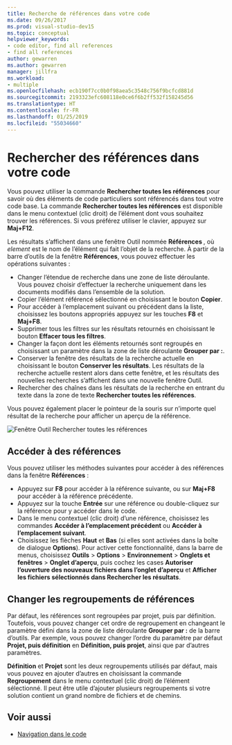 ```yaml
---
title: Recherche de références dans votre code
ms.date: 09/26/2017
ms.prod: visual-studio-dev15
ms.topic: conceptual
helpviewer_keywords:
- code editor, find all references
- find all references
author: gewarren
ms.author: gewarren
manager: jillfra
ms.workload:
- multiple
ms.openlocfilehash: ecb190f7cc0b0f98aea5c3548c756f9bcfcd881d
ms.sourcegitcommit: 2193323efc608118e0ce6f6b2ff532f158245d56
ms.translationtype: HT
ms.contentlocale: fr-FR
ms.lasthandoff: 01/25/2019
ms.locfileid: "55034660"
---
```

# <a name="find-references-in-your-code"></a>Rechercher des références dans votre code

Vous pouvez utiliser la commande **Rechercher toutes les références** pour savoir où des éléments de code particuliers sont référencés dans tout votre code base. La commande **Rechercher toutes les références** est disponible dans le menu contextuel (clic droit) de l’élément dont vous souhaitez trouver les références. Si vous préférez utiliser le clavier, appuyez sur **Maj+F12**.

Les résultats s’affichent dans une fenêtre Outil nommée **Références <element>**, où *element* est le nom de l’élément qui fait l’objet de la recherche. À partir de la barre d’outils de la fenêtre **Références**, vous pouvez effectuer les opérations suivantes :
- Changer l’étendue de recherche dans une zone de liste déroulante. Vous pouvez choisir d’effectuer la recherche uniquement dans les documents modifiés dans l’ensemble de la solution.
- Copier l’élément référencé sélectionné en choisissant le bouton **Copier**.
- Pour accéder à l’emplacement suivant ou précédent dans la liste, choisissez les boutons appropriés appuyez sur les touches **F8** et **Maj+F8**.
- Supprimer tous les filtres sur les résultats retournés en choisissant le bouton **Effacer tous les filtres**.
- Changer la façon dont les éléments retournés sont regroupés en choisissant un paramètre dans la zone de liste déroulante **Grouper par :**.
- Conserver la fenêtre des résultats de la recherche actuelle en choisissant le bouton **Conserver les résultats**. Les résultats de la recherche actuelle restent alors dans cette fenêtre, et les résultats des nouvelles recherches s’affichent dans une nouvelle fenêtre Outil.
- Rechercher des chaînes dans les résultats de la recherche en entrant du texte dans la zone de texte **Rechercher toutes les références**.

Vous pouvez également placer le pointeur de la souris sur n’importe quel résultat de la recherche pour afficher un aperçu de la référence.

![Fenêtre Outil Rechercher toutes les références](../ide/media/vside_findallreferences.png)

## <a name="navigate-to-references"></a>Accéder à des références
Vous pouvez utiliser les méthodes suivantes pour accéder à des références dans la fenêtre **Références** :

- Appuyez sur **F8** pour accéder à la référence suivante, ou sur **Maj+F8** pour accéder à la référence précédente.
- Appuyez sur la touche **Entrée** sur une référence ou double-cliquez sur la référence pour y accéder dans le code.
- Dans le menu contextuel (clic droit) d’une référence, choisissez les commandes **Accéder à l’emplacement précédent** ou **Accéder à l’emplacement suivant**.
- Choisissez les flèches **Haut** et **Bas** (si elles sont activées dans la boîte de dialogue **Options**). Pour activer cette fonctionnalité, dans la barre de menus, choisissez **Outils** > **Options** > **Environnement** > **Onglets et fenêtres** > **Onglet d’aperçu**, puis cochez les cases **Autoriser l’ouverture des nouveaux fichiers dans l’onglet d’aperçu** et **Afficher les fichiers sélectionnés dans Rechercher les résultats**.

## <a name="change-reference-groupings"></a>Changer les regroupements de références
Par défaut, les références sont regroupées par projet, puis par définition. Toutefois, vous pouvez changer cet ordre de regroupement en changeant le paramètre défini dans la zone de liste déroulante **Grouper par :** de la barre d’outils. Par exemple, vous pouvez changer l’ordre du paramètre par défaut **Projet, puis définition** en **Définition, puis projet**, ainsi que par d’autres paramètres.

**Définition** et **Projet** sont les deux regroupements utilisés par défaut, mais vous pouvez en ajouter d’autres en choisissant la commande **Regroupement** dans le menu contextuel (clic droit) de l’élément sélectionné. Il peut être utile d’ajouter plusieurs regroupements si votre solution contient un grand nombre de fichiers et de chemins.

## <a name="see-also"></a>Voir aussi

- [Navigation dans le code](../ide/navigating-code.md)